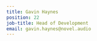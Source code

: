 ```yaml
---
title: Gavin Haynes
position: 22
job-title: Head of Development
email: gavin.haynes@novel.audio
---
```


